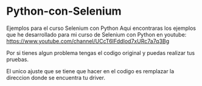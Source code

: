 # Python-con-Selenium
Ejemplos para el curso Selenium con Python
Aqui encontraras los ejemplos que he desarrollado para mi curso de Selenium con Python en 
youtube: https://www.youtube.com/channel/UCcT6IFddIod7xURc7a7q3Bg

Por si tienes algun problema tengas el codigo original y puedas realizar tus pruebas.

El unico ajuste que se tiene que hacer en el codigo es remplazar la direccion donde se encuentra tu driver.

